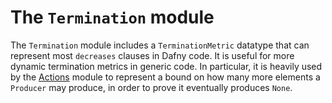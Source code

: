 # The `Termination` module

The `Termination` module includes a `TerminationMetric` datatype
that can represent most `decreases` clauses in Dafny code.
It is useful for more dynamic termination metrics
in generic code.
In particular, it is heavily used by the [Actions](Actions/Actions.md) module
to represent a bound on how many more elements a `Producer` may produce,
in order to prove it eventually produces `None`.